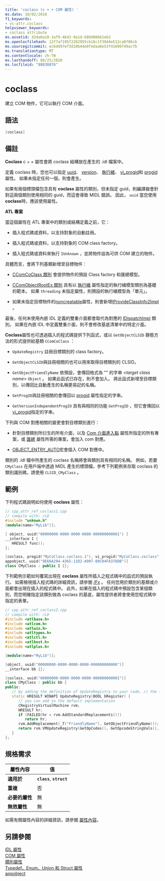 ```yaml
---
title: 'coclass (c + + COM 屬性) '
ms.date: 10/02/2018
f1_keywords:
- vc-attr.coclass
helpviewer_keywords:
- coclass attribute
ms.assetid: 42da6a10-3af9-4b43-9a1d-689d00b61eb3
ms.openlocfilehash: 12f7af195f2282955cb16c1f38d4e512ca0f86cb
ms.sourcegitcommit: ec6dd97ef3d10b44e0fedaa8e53f41696f49ac7b
ms.translationtype: MT
ms.contentlocale: zh-TW
ms.lasthandoff: 08/25/2020
ms.locfileid: "88838876"
---
```

# <a name="coclass"></a>coclass

建立 COM 物件，它可以執行 COM 介面。

## <a name="syntax"></a>語法

```cpp
[coclass]
```

## <a name="remarks"></a>備註

**Coclass** c + + 屬性會將 coclass 結構放在產生的 .idl 檔案中。

定義 coclass 時，您也可以指定 [uuid](uuid-cpp-attributes.md)、 [version](version-cpp.md)、 [執行緒](threading-cpp.md)、 [vi_progid](vi-progid.md)和 [progid](progid.md) 屬性。 如果未指定任何一個，則會產生。

如果有兩個標頭檔包含具有 **coclass** 屬性的類別，但未指定 guid，則編譯器會針對這兩個類別使用相同的 guid，而這會導致 MIDL 錯誤。  因此， `uuid` 當您使用 **coclass**時，應該使用屬性。

**ATL 專案**

當這個屬性在 ATL 專案中的類別或結構定義之前，它：

- 插入程式碼或資料，以支持對象的自動註冊。

- 插入程式碼或資料，以支持對象的 COM class factory。

- 插入程式碼或資料來執行 `IUnknown` ，並將物件設為可供 COM 建立的物件。

具體而言，會將下列基類新增至目標物件：

- [CComCoClass 類別](../../atl/reference/ccomcoclass-class.md) 會提供物件的預設 Class factory 和匯總模型。

- [CComObjectRootEx 類別](../../atl/reference/ccomobjectrootex-class.md) 具有以 [執行緒](threading-cpp.md) 屬性指定的執行緒模型類別為基礎的範本。 如果 `threading` 未指定屬性，則預設的執行緒模型為「單元」。

- 如果未指定目標物件的[noncreatable](noncreatable.md)屬性，則會新增[IProvideClassInfo2Impl](../../atl/reference/iprovideclassinfo2impl-class.md) 。

最後，任何未使用內嵌 IDL 定義的雙重介面都會取代為對應的 [IDispatchImpl](../../atl/reference/idispatchimpl-class.md) 類別。 如果在內嵌 IDL 中定義雙重介面，則不會修改基底清單中的特定介面。

**Coclass**屬性也可透過插入的程式碼提供下列函式，或以 `GetObjectCLSID` 靜態方法的形式提供給基類 `CComCoClass` ：

- `UpdateRegistry` 註冊目標類別的 class factory。

- `GetObjectCLSID`與註冊相關的也可以用來取得目標類別的 CLSID。

- `GetObjectFriendlyName` 依預設，會傳回格式為 "" 的字串 \<*target class name*> `Object` 。 如果此函式已存在，則不會加入。 將此函式新增至目標類別，以傳回比自動產生的名稱更易記的名稱。

- `GetProgID`與註冊相關的會傳回以 [progid](progid.md) 屬性指定的字串。

- `GetVersionIndependentProgID` 具有與相同的功能 `GetProgID` ，但它會傳回以 [vi_progid](vi-progid.md)指定的字串。

下列與 COM 對應相關的變更會對目標類別進行：

- 針對目標類別所衍生的所有介面，以及 [Com 介面進入點](../../mfc/com-interface-entry-points.md) 屬性所指定的所有專案，或 [匯總](aggregates.md) 屬性所需的專案，會加入 com 對應。

- [OBJECT_ENTRY_AUTO](../../atl/reference/object-map-macros.md#object_entry_auto)宏會插入 COM 對應中。

類別的 .idl 檔中所產生的 coclass 名稱將會與類別具有相同的名稱。  例如，若要 `CMyClass` 在用戶端中透過 MIDL 產生的標頭檔，參考下列範例來存取 coclass 的類別識別碼，請使用 `CLSID_CMyClass` 。

## <a name="example"></a>範例

下列程式碼說明如何使用 **coclass** 屬性：

```cpp
// cpp_attr_ref_coclass1.cpp
// compile with: /LD
#include "unknwn.h"
[module(name="MyLib")];

[ object, uuid("00000000-0000-0000-0000-000000000001") ]
__interface I {
   HRESULT func();
};

[coclass, progid("MyCoClass.coclass.1"), vi_progid("MyCoClass.coclass"),
appobject, uuid("9E66A294-4365-11D2-A997-00C04FA37DDB")]
class CMyClass : public I {};
```

下列範例示範如何覆寫出現在 **coclass** 屬性所插入之程式碼中的函式的預設執行。 如需檢視插入程式碼的詳細資訊，請參閱 [/Fx](../../build/reference/fx-merge-injected-code.md) 。 任何您用於類別的基類或介面都會出現在插入的程式碼中。 此外，如果在插入的程式碼中預設包含某個類別，而您明確指定該類別做為 coclass 的基底，屬性提供者將會使用您程式碼中指定的表單。

```cpp
// cpp_attr_ref_coclass2.cpp
// compile with: /LD
#include <atlbase.h>
#include <atlcom.h>
#include <atlwin.h>
#include <atltypes.h>
#include <atlctl.h>
#include <atlhost.h>
#include <atlplus.h>

[module(name="MyLib")];

[object, uuid("00000000-0000-0000-0000-000000000000")]
__interface bb {};

[coclass, uuid("00000000-0000-0000-0000-000000000001")]
class CMyClass : public bb {
public:
   // by adding the definition of UpdateRegistry to your code, // the function will not be included in the injected code
   static HRESULT WINAPI UpdateRegistry(BOOL bRegister) {
      // you can add to the default implementation
      CRegistryVirtualMachine rvm;
      HRESULT hr;
      if (FAILED(hr = rvm.AddStandardReplacements()))
         return hr;
      rvm.AddReplacement(_T("FriendlyName"), GetObjectFriendlyName());
      return rvm.VMUpdateRegistry(GetOpCodes(), GetOpcodeStringVals(),       GetOpcodeDWORDVals(), GetOpcodeBinaryVals(), bRegister);
   }
};
```

## <a name="requirements"></a>規格需求

| 屬性內容 | 值 |
|-|-|
|**適用於**|**`class`**, **`struct`**|
|**重複**|否|
|**必要的屬性**|無|
|**無效屬性**|無|

如需有關屬性內容的詳細資訊，請參閱 [屬性內容](cpp-attributes-com-net.md#contexts)。

## <a name="see-also"></a>另請參閱

[IDL 屬性](idl-attributes.md)<br/>
[COM 屬性](com-attributes.md)<br/>
[類別屬性](class-attributes.md)<br/>
[Typedef、Enum、Union 和 Struct 屬性](typedef-enum-union-and-struct-attributes.md)<br/>
[appobject](appobject.md)
